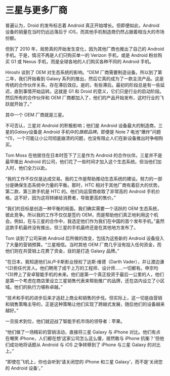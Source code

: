 # 三星与更多厂商

普遍认为，Droid 的发布标志着 Android 真正开始增长。但即便如此，Android 设备的销量在当时仍远远落后于 iOS，而其他手机制造商仍然占据着相当大的市场份额。

但到了 2010 年，局势真的开始发生变化，因为其他厂商也推出了自己的 Android 手机。于是，情况不再是人们只购买单一的 Verizon 手机，或是 Android 粉丝购买 G1 或 Nexus 手机，而是全球各地的人们购买各种不同的 Android 手机。

Hiroshi 谈到了 OEM 对生态系统的影响。“OEM 厂商需要制造设备。所以到了第二年，我们开始看到 Galaxy 系列的推出，然后它真的成为了一款主流产品。这是传统的合作伙伴关系，存在滞后效应。是的，有些滞后。最初的阶段总是有一些延迟，直到事情开始运转。这就是 G1 和 Droid 的意义，它们只是行业的启动阶段。然后所有的合作伙伴和 OEM 厂商都加入了，他们的产品开始发布，这时行业的飞跃就开始了。”

其中一个 OEM 厂商就是三星。

不可否认，三星对 Android 的积极影响；他们是 Android 设备最大的制造商，三星的*Galaxy*设备是 Android 手机中的*旗舰品牌*。即便是 Note 7 电池“爆炸”问题^(1)，一个可能让小公司彻底崩溃的问题，也没有阻止人们在新设备推出时争相购买。

Tom Moss 在他居住在日本时签下了三星作为 Android 的合作伙伴。三星并不是最早推出 Android 的公司，他们花了一些时间才加入这个生态系统。但当他们加入时，他们全力以赴。

“我的工作不仅仅是达成交易。我的工作是帮助推动生态系统的建设。努力的一部分是确保生态系统中力量的平衡。那时，HTC 相对于其他厂商有着巨大的优势。第二款、第三款手机是 HTC 的。他们向运营商收取了非常高的 Android 手机价格，这不好，因为这将转嫁给消费者，导致更高的售价。”

“我们的目标是创造一种平衡的局面。我们确实需要一个活跃的 OEM 生态系统，彼此竞争。所以我的工作不仅仅是签约 OEM，而是帮助他们真正地利用这个机会。例如，在与三星的合作中，我选定他们作为我们在中国的首个发布手机。”虽然这款手机最终没有推出，但三星的手机最终还是在其他地方发布了。

Tom 谈到了公司采纳 Android 后所做的改变，包括为这些新的 Android 设备投入了大量的营销预算。“三星相信。当时其他 OEM 厂商几乎没有投入任何资金，而他们则在共营销上花费了资金，目的是打造 Galaxy 品牌。”

“在日本，我知道他们从卢卡斯影业授权了达斯·维德（Darth Vader），并让渡边谦^(2)担任代言人。他们聘用了成千上万的工程师、设计师……一切都有。申宗均^(3)押上了安卓智能手机的未来。他们是第一个真正投资于最后一公里的人，他们是第一个考虑在商店里设立三星销售代表来帮助推广的品牌，还在店内设立了小区域。他们的执行力堪称卓越。”

“技术和手机的进步后来才追赶上商业和销售的步伐。但实际上，这一切是由营销和销售策略主导的，正是这种策略让他们实现了跨越式发展，随后他们的设备越来越好。”

一旦技术到位，他们就迎战了智能手机市场的领导者：苹果。

“他们做了一场精彩的营销活动，直接将三星 Galaxy 与 iPhone 对比。他们有点在嘲笑 iPhone，人们都在想‘这家公司怎么这么傻，居然敢与 iPhone 抗衡？’但他们成功地将话题从 Android 与 iOS 之争转移到了 iPhone 与三星 Galaxy 的对比上。”

“即使在飞机上，你也会听到‘请关闭您的 iPhone 和三星 Galaxy’，而不是‘关闭您的 Android 设备’。”

